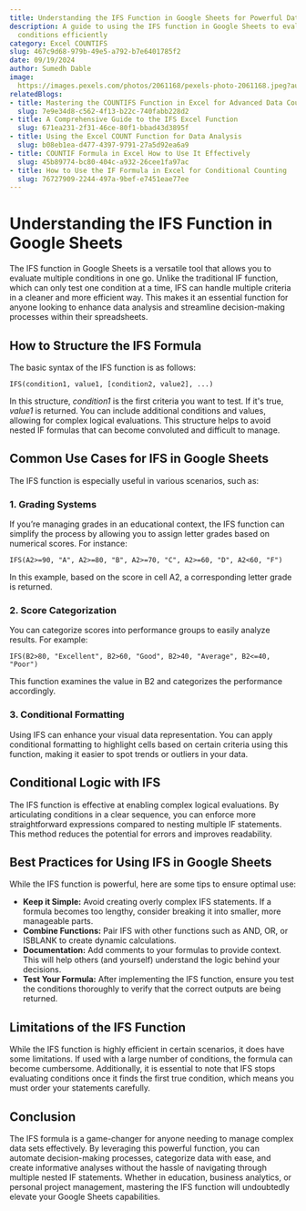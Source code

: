 ```yaml
---
title: Understanding the IFS Function in Google Sheets for Powerful Data Analysis
description: A guide to using the IFS function in Google Sheets to evaluate multiple
  conditions efficiently
category: Excel COUNTIFS
slug: 467c9d68-979b-49e5-a792-b7e6401785f2
date: 09/19/2024
author: Sumedh Dable
image: 
  https://images.pexels.com/photos/2061168/pexels-photo-2061168.jpeg?auto=compress&cs=tinysrgb&w=600
relatedBlogs:
- title: Mastering the COUNTIFS Function in Excel for Advanced Data Counting
  slug: 7e9e34d8-c562-4f13-b22c-740fabb228d2
- title: A Comprehensive Guide to the IFS Excel Function
  slug: 671ea231-2f31-46ce-80f1-bbad43d3895f
- title: Using the Excel COUNT Function for Data Analysis
  slug: b08eb1ea-d477-4397-9791-27a5d92ea6a9
- title: COUNTIF Formula in Excel How to Use It Effectively
  slug: 45b89774-bc80-404c-a932-26cee1fa97ac
- title: How to Use the IF Formula in Excel for Conditional Counting
  slug: 76727909-2244-497a-9bef-e7451eae77ee
---
```


# Understanding the IFS Function in Google Sheets

The IFS function in Google Sheets is a versatile tool that allows you to evaluate multiple conditions in one go. Unlike the traditional IF function, which can only test one condition at a time, IFS can handle multiple criteria in a cleaner and more efficient way. This makes it an essential function for anyone looking to enhance data analysis and streamline decision-making processes within their spreadsheets.

## How to Structure the IFS Formula

The basic syntax of the IFS function is as follows:

```plaintext
IFS(condition1, value1, [condition2, value2], ...)
```

In this structure, *condition1* is the first criteria you want to test. If it's true, *value1* is returned. You can include additional conditions and values, allowing for complex logical evaluations. This structure helps to avoid nested IF formulas that can become convoluted and difficult to manage.

## Common Use Cases for IFS in Google Sheets

The IFS function is especially useful in various scenarios, such as:

### 1. Grading Systems

If you’re managing grades in an educational context, the IFS function can simplify the process by allowing you to assign letter grades based on numerical scores. For instance:

```plaintext
IFS(A2>=90, "A", A2>=80, "B", A2>=70, "C", A2>=60, "D", A2<60, "F")
```

In this example, based on the score in cell A2, a corresponding letter grade is returned.

### 2. Score Categorization

You can categorize scores into performance groups to easily analyze results. For example:

```plaintext
IFS(B2>80, "Excellent", B2>60, "Good", B2>40, "Average", B2<=40, "Poor")
```

This function examines the value in B2 and categorizes the performance accordingly.

### 3. Conditional Formatting

Using IFS can enhance your visual data representation. You can apply conditional formatting to highlight cells based on certain criteria using this function, making it easier to spot trends or outliers in your data.

## Conditional Logic with IFS

The IFS function is effective at enabling complex logical evaluations. By articulating conditions in a clear sequence, you can enforce more straightforward expressions compared to nesting multiple IF statements. This method reduces the potential for errors and improves readability.

## Best Practices for Using IFS in Google Sheets

While the IFS function is powerful, here are some tips to ensure optimal use:

- **Keep it Simple:** Avoid creating overly complex IFS statements. If a formula becomes too lengthy, consider breaking it into smaller, more manageable parts.
- **Combine Functions:** Pair IFS with other functions such as AND, OR, or ISBLANK to create dynamic calculations.
- **Documentation:** Add comments to your formulas to provide context. This will help others (and yourself) understand the logic behind your decisions.
- **Test Your Formula:** After implementing the IFS function, ensure you test the conditions thoroughly to verify that the correct outputs are being returned.

## Limitations of the IFS Function

While the IFS function is highly efficient in certain scenarios, it does have some limitations. If used with a large number of conditions, the formula can become cumbersome. Additionally, it is essential to note that IFS stops evaluating conditions once it finds the first true condition, which means you must order your statements carefully.

## Conclusion

The IFS formula is a game-changer for anyone needing to manage complex data sets effectively. By leveraging this powerful function, you can automate decision-making processes, categorize data with ease, and create informative analyses without the hassle of navigating through multiple nested IF statements. Whether in education, business analytics, or personal project management, mastering the IFS function will undoubtedly elevate your Google Sheets capabilities.